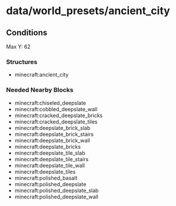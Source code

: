 # data/world_presets/ancient_city  
  
## Conditions  
Max Y: 62  
  
### Structures  
  * minecraft:ancient_city
  
  
### Needed Nearby Blocks  
  * minecraft:chiseled_deepslate
  * minecraft:cobbled_deepslate_wall
  * minecraft:cracked_deepslate_bricks
  * minecraft:cracked_deepslate_tiles
  * minecraft:deepslate_brick_slab
  * minecraft:deepslate_brick_stairs
  * minecraft:deepslate_brick_wall
  * minecraft:deepslate_bricks
  * minecraft:deepslate_tile_slab
  * minecraft:deepslate_tile_stairs
  * minecraft:deepslate_tile_wall
  * minecraft:deepslate_tiles
  * minecraft:polished_basalt
  * minecraft:polished_deepslate
  * minecraft:polished_deepslate_slab
  * minecraft:polished_deepslate_wall
  
